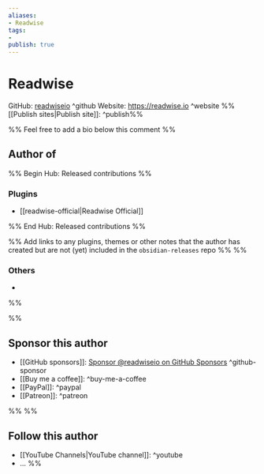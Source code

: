 ```yaml
---
aliases:
- Readwise
tags: 
- 
publish: true
---
```


# Readwise

GitHub: [readwiseio](https://github.com/readwiseio/) ^github
Website: <https://readwise.io> ^website
%%[[Publish sites|Publish site]]: ^publish%%

%% Feel free to add a bio below this comment %%


## Author of

%% Begin Hub: Released contributions %%
### Plugins
- [[readwise-official|Readwise Official]]

%% End Hub: Released contributions %%

%% Add links to any plugins, themes or other notes that the author has created but are not (yet) included in the `obsidian-releases` repo %%
%%
### Others 

- 
%%

%%
## Sponsor this author

- [[GitHub sponsors]]: [Sponsor @readwiseio on GitHub Sponsors](https://github.com/sponsors/readwiseio) ^github-sponsor
- [[Buy me a coffee]]: ^buy-me-a-coffee
- [[PayPal]]: ^paypal
- [[Patreon]]: ^patreon

%%
%%
## Follow this author

- [[YouTube Channels|YouTube channel]]: ^youtube
- ...
%%